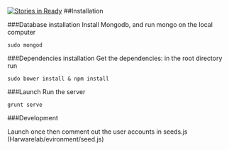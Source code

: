 [![Stories in Ready](https://badge.waffle.io/wearhacks/HardwareLab.png?label=ready&title=Ready)](https://waffle.io/wearhacks/HardwareLab)
##Installation


###Database installation
Install Mongodb, and run mongo on the local computer

```sudo mongod```

###Dependencies installation
Get the dependencies: in the root directory run

```
sudo bower install & npm install 
```

###Launch
Run the server

```
grunt serve
```

###Development 

Launch once then comment out the user accounts in seeds.js (Harwarelab/evironment/seed.js)
